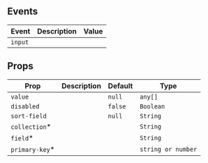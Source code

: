 ## Events

| Event   | Description | Value |
| ------- | ----------- | ----- |
| `input` |             |       |

## Props

| Prop            | Description | Default | Type               |
| --------------- | ----------- | ------- | ------------------ |
| `value`         |             | `null`  | `any[]`            |
| `disabled`      |             | `false` | `Boolean`          |
| `sort-field`    |             | `null`  | `String`           |
| `collection`\*  |             |         | `String`           |
| `field`\*       |             |         | `String`           |
| `primary-key`\* |             |         | `string or number` |
